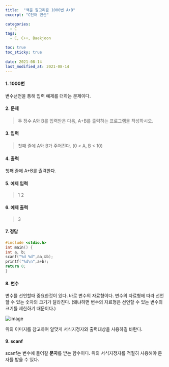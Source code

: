 ```yaml
---
title:  "백준 알고리즘 1000번 A+B"
excerpt: "C언어 연산"

categories:
  - C
tags:
  - C, C++, Baekjoon

toc: true
toc_sticky: true
 
date: 2021-08-14
last_modified_at: 2021-08-14
---
```

#### 1. 1000번
   변수선언을 통해 입력 예제를 더하는 문제이다.

#### 2. 문제
>두 정수 A와 B를 입력받은 다음, A+B를 출력하는 프로그램을 작성하시오.

#### 3. 입력
>첫째 줄에 A와 B가 주어진다. (0 < A, B < 10)

#### 4. 출력
   첫째 줄에 A+B를 출력한다.

#### 5. 예제 입력
>1 2

#### 6. 예제 출력
>3

#### 7. 정답

```c
#include <stdio.h>
int main() {
int a, b;
scanf("%d %d",&a,&b);
printf("%d\n",a+b);
return 0;
}
```

#### 8. 변수
   변수를 선언할때 중요한것이 있다. 바로 변수의 자료형이다. 변수의 자료형에 따라 선언할 수 있는 숫자의 크기가 달라진다. (왜냐하면 변수의 자료형은 선언할 수 있는 변수의 크기를 제한하기 때문이다.)

![image](https://user-images.githubusercontent.com/84630434/129447906-3602b606-3ab0-4e44-bcb6-1bb6fbbac4a9.png)

위의 이미지를 참고하여 알맞게 서식지정자와 출력대상을 사용하길 바란다. 

#### 9. scanf
scanf는 변수에 들어갈 **문자**를 받는 함수이다. 
위의 서식지정자를 적절히 사용해야 문자를 받을 수 있다. 